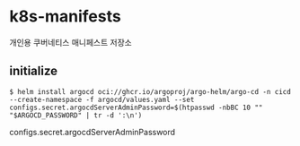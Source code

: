 # k8s-manifests
개인용 쿠버네티스 매니페스트 저장소

## initialize

```shell
$ helm install argocd oci://ghcr.io/argoproj/argo-helm/argo-cd -n cicd --create-namespace -f argocd/values.yaml --set configs.secret.argocdServerAdminPassword=$(htpasswd -nbBC 10 "" "$ARGOCD_PASSWORD" | tr -d ':\n')
```
configs.secret.argocdServerAdminPassword
